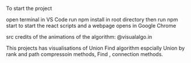 To start the project

open terminal in VS Code
run npm install in root directory
then run npm start 
to start the react scripts and a webpage opens in Google Chrome


src credits of the animations of the algorithm: @visualalgo.in

This projects has visualisations of Union Find algorithm espcially Union by rank and path compressoin methods, Find , connection methods.

